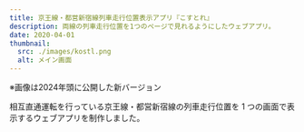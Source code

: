 ```yaml
---
title: 京王線・都営新宿線列車走行位置表示アプリ『こすとれ』
description: 両線の列車走行位置を1つのページで見れるようにしたウェブアプリ。
date: 2020-04-01
thumbnail:
  src: ./images/kostl.png
  alt: メイン画面
---
```


※画像は2024年頭に公開した新バージョン

相互直通運転を行っている京王線・都営新宿線の列車走行位置を 1 つの画面で表示するウェブアプリを制作しました。
